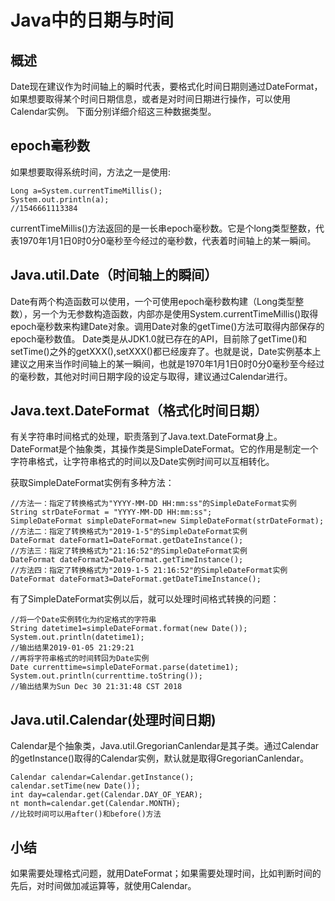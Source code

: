 # Java中的日期与时间
## 概述
Date现在建议作为时间轴上的瞬时代表，要格式化时间日期则通过DateFormat，如果想要取得某个时间日期信息，或者是对时间日期进行操作，可以使用Calendar实例。
下面分别详细介绍这三种数据类型。

## epoch毫秒数
如果想要取得系统时间，方法之一是使用:
```
Long a=System.currentTimeMillis();
System.out.println(a);
//1546661113384
```
currentTimeMillis()方法返回的是一长串epoch毫秒数。它是个long类型整数，代表1970年1月1日0时0分0毫秒至今经过的毫秒数，代表着时间轴上的某一瞬间。
## Java.util.Date（时间轴上的瞬间）
Date有两个构造函数可以使用，一个可使用epoch毫秒数构建（Long类型整数），另一个为无参数构造函数，内部亦是使用System.currentTimeMillis()取得epoch毫秒数来构建Date对象。调用Date对象的getTime()方法可取得内部保存的epoch毫秒数值。
Date类是从JDK1.0就已存在的API，目前除了getTime()和setTime()之外的getXXX(),setXXX()都已经废弃了。也就是说，Date实例基本上建议之用来当作时间轴上的某一瞬间，也就是1970年1月1日0时0分0毫秒至今经过的毫秒数，其他对时间日期字段的设定与取得，建议通过Calendar进行。

## Java.text.DateFormat（格式化时间日期）
有关字符串时间格式的处理，职责落到了Java.text.DateFormat身上。DateFormat是个抽象类，其操作类是SimpleDateFormat。它的作用是制定一个字符串格式，让字符串格式的时间以及Date实例时间可以互相转化。

获取SimpleDateFormat实例有多种方法：
```
//方法一：指定了转换格式为"YYYY-MM-DD HH:mm:ss"的SimpleDateFormat实例
String strDateFormat = "YYYY-MM-DD HH:mm:ss";
SimpleDateFormat simpleDateFormat=new SimpleDateFormat(strDateFormat);
//方法二：指定了转换格式为"2019-1-5"的SimpleDateFormat实例
DateFormat dateFormat1=DateFormat.getDateInstance();
//方法三：指定了转换格式为"21:16:52"的SimpleDateFormat实例
DateFormat dateFormat2=DateFormat.getTimeInstance();
//方法四：指定了转换格式为"2019-1-5 21:16:52"的SimpleDateFormat实例
DateFormat dateFormat3=DateFormat.getDateTimeInstance();
```

有了SimpleDateFormat实例以后，就可以处理时间格式转换的问题：
```
//将一个Date实例转化为约定格式的字符串
String datetime1=simpleDateFormat.format(new Date());
System.out.println(datetime1);  
//输出结果2019-01-05 21:29:21
//再将字符串格式的时间转回为Date实例
Date currenttime=simpleDateFormat.parse(datetime1);
System.out.println(currenttime.toString());
//输出结果为Sun Dec 30 21:31:48 CST 2018
```

## Java.util.Calendar(处理时间日期)
Calendar是个抽象类，Java.util.GregorianCanlendar是其子类。通过Calendar的getInstance()取得的Calendar实例，默认就是取得GregorianCanlendar。
```
Calendar calendar=Calendar.getInstance();
calendar.setTime(new Date());
int day=calendar.get(Calendar.DAY_OF_YEAR);
nt month=calendar.get(Calendar.MONTH);
//比较时间可以用after()和before()方法
```
## 小结
如果需要处理格式问题，就用DateFormat；如果需要处理时间，比如判断时间的先后，对时间做加减运算等，就使用Calendar。
